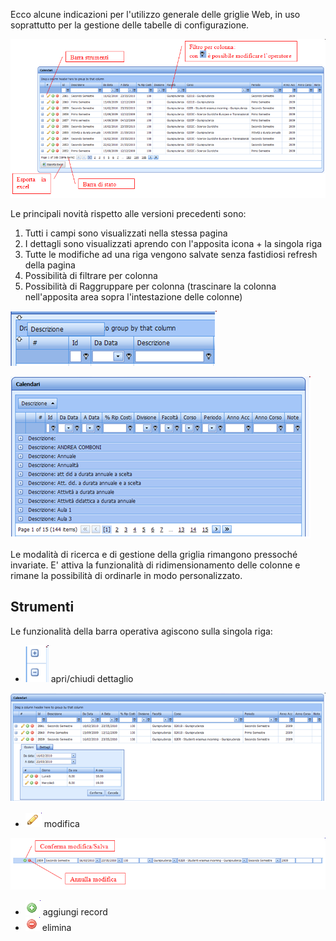 ﻿Ecco alcune indicazioni per l'utilizzo generale delle griglie Web, in uso soprattutto per la gestione delle tabelle di configurazione. 

![](uploads/images/up_manual_20100303_182437.png)


Le principali novità rispetto alle versioni precedenti sono:

1. 	Tutti i campi sono visualizzati nella stessa pagina
2. 	I dettagli sono visualizzati aprendo con l'apposita icona + la singola riga
3. 	Tutte le modifiche ad una riga vengono salvate senza fastidiosi refresh della pagina
4. 	Possibilità di filtrare per colonna
5. 	Possibilità di Raggruppare per colonna (trascinare la colonna nell'apposita area sopra l'intestazione delle colonne)

![](uploads/images/up_manual_20100303_182447.png)

![](uploads/images/up_manual_20100303_182453.png)

Le modalità di ricerca e di gestione della griglia rimangono pressoché invariate. E' attiva la funzionalità di ridimensionamento delle colonne e rimane la possibilità di ordinarle in modo personalizzato.

## Strumenti
Le funzionalità della barra operativa agiscono sulla singola riga:

  *  ![](uploads/images/up_manual_20100303_182503.png) apri/chiudi dettaglio

![](uploads/images/up_manual_20100303_182511.png)
 
  *  ![](uploads/images/up_manual_20100303_182524.png)  modifica

![](uploads/images/up_manual_20100303_182542.png)

  *  ![](uploads/images/up_manual_20100303_182532.png)  aggiungi record
  *  ![](uploads/images/up_manual_20100303_182537.png)  elimina




   
